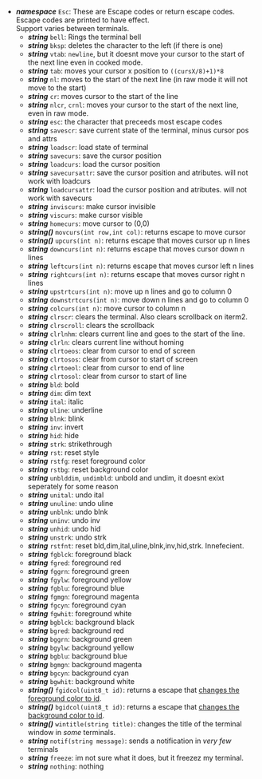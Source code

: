 - ***namespace*** `Esc`:
  These are Escape codes or return escape codes.  
  Escape codes are printed to have effect.  
  Support varies between terminals.
  - ***string*** `bell`: Rings the terminal bell
  - ***string*** `bksp`: deletes the character to the left (if there is one)
  - ***string*** `vtab`: `newline`, but it doesnt move your cursor to the start of the next line even in cooked mode.
  - ***string*** `tab`: moves your cursor x position to `((cursX/8)+1)*8`
  - ***string*** `nl`: moves to the start of the next line (in raw mode it will not move to the start) 
  - ***string*** `cr`: moves cursor to the start of the line
  - ***string*** `nlcr`, `crnl`: moves your cursor to the start of the next line, even in raw mode.
  - ***string*** `esc`: the character that preceeds most escape codes
  - ***string*** `savescr`: save current state of the terminal, minus cursor pos and attrs
  - ***string*** `loadscr`: load state of terminal
  - ***string*** `savecurs`: save the cursor position
  - ***string*** `loadcurs`: load the cursor position
  - ***string*** `savecursattr`: save the cursor position and atributes. will not work with loadcurs
  - ***string*** `loadcursattr`: load the cursor position and atributes. will not work with savecurs
  - ***string*** `inviscurs`: make cursor invisible
  - ***string*** `viscurs`: make cursor visible
  - ***string*** `homecurs`: move cursor to (0,0)
  - ***string()*** `movcurs(int row,int col)`: returns escape to move cursor
  - ***string()*** `upcurs(int n)`: returns escape that moves cursor up n lines
  - ***string*** `downcurs(int n)`: returns escape that moves cursor down n lines
  - ***string*** `leftcurs(int n)`: returns escape that moves cursor left n lines
  - ***string*** `rightcurs(int n)`: returns escape that moves cursor right n lines
  - ***string*** `upstrtcurs(int n)`: move up n lines and go to column 0
  - ***string*** `downstrtcurs(int n)`: move down n lines and go to column 0
  - ***string*** `colcurs(int n)`: move cursor to column n
  - ***string*** `clrscr`: clears the terminal. Also clears scrollback on iterm2.
  - ***string*** `clrscroll`: clears the scrollback
  - ***string*** `clrlnhm`: clears current line and goes to the start of the line.
  - ***string*** `clrln`: clears current line without homing
  - ***string*** `clrtoeos`: clear from cursor to end of screen
  - ***string*** `clrtosos`: clear from cursor to start of screen
  - ***string*** `clrtoeol`: clear from cursor to end of line
  - ***string*** `clrtosol`: clear from cursor to start of line
  - ***string*** `bld`: bold
  - ***string*** `dim`: dim text
  - ***string*** `ital`: italic
  - ***string*** `uline`: underline
  - ***string*** `blnk`: blink
  - ***string*** `inv`: invert
  - ***string*** `hid`: hide
  - ***string*** `strk`: strikethrough
  - ***string*** `rst`: reset style
  - ***string*** `rstfg`: reset foreground color
  - ***string*** `rstbg`: reset background color
  - ***string*** `unblddim`, `undimbld`: unbold and undim, it doesnt exixt seperately for some reason
  - ***string*** `unital`: undo ital
  - ***string*** `unuline`: undo uline
  - ***string*** `unblnk`: undo blnk
  - ***string*** `uninv`: undo inv
  - ***string*** `unhid`: undo hid
  - ***string*** `unstrk`: undo strk
  - ***string*** `rstfnt`: reset bld,dim,ital,uline,blnk,inv,hid,strk. Innefecient.
  - ***string*** `fgblck`: foreground black
  - ***string*** `fgred`: foreground red
  - ***string*** `fggrn`: foreground green
  - ***string*** `fgylw`: foreground yellow
  - ***string*** `fgblu`: foreground blue
  - ***string*** `fgmgn`: foreground magenta
  - ***string*** `fgcyn`: foreground cyan
  - ***string*** `fgwhit`: foreground white
  - ***string*** `bgblck`: background black
  - ***string*** `bgred`: background red
  - ***string*** `bggrn`: background green
  - ***string*** `bgylw`: background yellow
  - ***string*** `bgblu`: background blue
  - ***string*** `bgmgn`: background magenta
  - ***string*** `bgcyn`: background cyan
  - ***string*** `bgwhit`: background white
  - ***string()*** `fgidcol(uint8_t id)`: returns a escape that [changes the foreground color to id](https://upload.wikimedia.org/wikipedia/commons/1/15/Xterm_256color_chart.svg).
  - ***string()*** `bgidcol(uint8_t id)`: returns a escape that [changes the background color to id](https://upload.wikimedia.org/wikipedia/commons/1/15/Xterm_256color_chart.svg).
  - ***string()*** `wintitle(string title)`: changes the title of the terminal window in *some* terminals.
  - ***string*** `notif(string message)`: sends a notification in *very few* terminals
  - ***string*** `freeze`: im not sure what it does, but it freezez my terminal.
  - ***string*** `nothing`: nothing